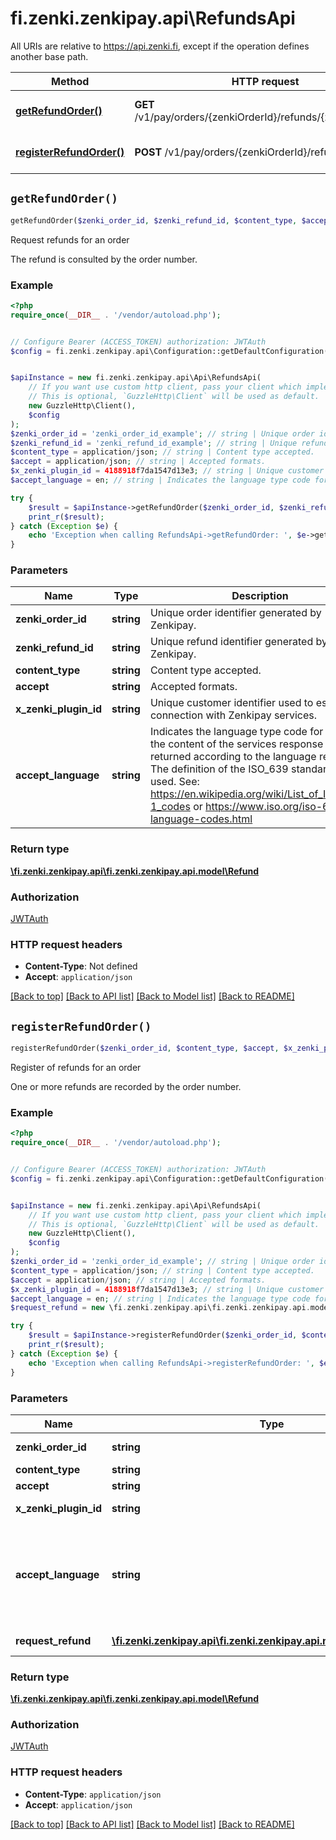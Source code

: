 # fi.zenki.zenkipay.api\RefundsApi

All URIs are relative to https://api.zenki.fi, except if the operation defines another base path.

| Method | HTTP request | Description |
| ------------- | ------------- | ------------- |
| [**getRefundOrder()**](RefundsApi.md#getRefundOrder) | **GET** /v1/pay/orders/{zenkiOrderId}/refunds/{zenkiRefundId} | Request refunds for an order |
| [**registerRefundOrder()**](RefundsApi.md#registerRefundOrder) | **POST** /v1/pay/orders/{zenkiOrderId}/refunds | Register of refunds for an order |


## `getRefundOrder()`

```php
getRefundOrder($zenki_order_id, $zenki_refund_id, $content_type, $accept, $x_zenki_plugin_id, $accept_language): \fi.zenki.zenkipay.api\fi.zenki.zenkipay.api.model\Refund
```

Request refunds for an order

The refund is consulted by the order number.

### Example

```php
<?php
require_once(__DIR__ . '/vendor/autoload.php');


// Configure Bearer (ACCESS_TOKEN) authorization: JWTAuth
$config = fi.zenki.zenkipay.api\Configuration::getDefaultConfiguration()->setAccessToken('YOUR_ACCESS_TOKEN');


$apiInstance = new fi.zenki.zenkipay.api\Api\RefundsApi(
    // If you want use custom http client, pass your client which implements `GuzzleHttp\ClientInterface`.
    // This is optional, `GuzzleHttp\Client` will be used as default.
    new GuzzleHttp\Client(),
    $config
);
$zenki_order_id = 'zenki_order_id_example'; // string | Unique order identifier generated by Zenkipay.
$zenki_refund_id = 'zenki_refund_id_example'; // string | Unique refund identifier generated by Zenkipay.
$content_type = application/json; // string | Content type accepted.
$accept = application/json; // string | Accepted formats.
$x_zenki_plugin_id = 4188918f7da1547d13e3; // string | Unique customer identifier used to establish connection with Zenkipay services.
$accept_language = en; // string | Indicates the language type code for which the content of the services response is returned according to the language reported.  The definition of the ISO_639 standard is used. See: https://en.wikipedia.org/wiki/List_of_ISO_639-1_codes or https://www.iso.org/iso-639-language-codes.html

try {
    $result = $apiInstance->getRefundOrder($zenki_order_id, $zenki_refund_id, $content_type, $accept, $x_zenki_plugin_id, $accept_language);
    print_r($result);
} catch (Exception $e) {
    echo 'Exception when calling RefundsApi->getRefundOrder: ', $e->getMessage(), PHP_EOL;
}
```

### Parameters

| Name | Type | Description  | Notes |
| ------------- | ------------- | ------------- | ------------- |
| **zenki_order_id** | **string**| Unique order identifier generated by Zenkipay. | |
| **zenki_refund_id** | **string**| Unique refund identifier generated by Zenkipay. | |
| **content_type** | **string**| Content type accepted. | |
| **accept** | **string**| Accepted formats. | |
| **x_zenki_plugin_id** | **string**| Unique customer identifier used to establish connection with Zenkipay services. | [optional] |
| **accept_language** | **string**| Indicates the language type code for which the content of the services response is returned according to the language reported.  The definition of the ISO_639 standard is used. See: https://en.wikipedia.org/wiki/List_of_ISO_639-1_codes or https://www.iso.org/iso-639-language-codes.html | [optional] |

### Return type

[**\fi.zenki.zenkipay.api\fi.zenki.zenkipay.api.model\Refund**](../Model/Refund.md)

### Authorization

[JWTAuth](../../README.md#JWTAuth)

### HTTP request headers

- **Content-Type**: Not defined
- **Accept**: `application/json`

[[Back to top]](#) [[Back to API list]](../../README.md#endpoints)
[[Back to Model list]](../../README.md#models)
[[Back to README]](../../README.md)

## `registerRefundOrder()`

```php
registerRefundOrder($zenki_order_id, $content_type, $accept, $x_zenki_plugin_id, $accept_language, $request_refund): \fi.zenki.zenkipay.api\fi.zenki.zenkipay.api.model\Refund
```

Register of refunds for an order

One or more refunds are recorded by the order number.

### Example

```php
<?php
require_once(__DIR__ . '/vendor/autoload.php');


// Configure Bearer (ACCESS_TOKEN) authorization: JWTAuth
$config = fi.zenki.zenkipay.api\Configuration::getDefaultConfiguration()->setAccessToken('YOUR_ACCESS_TOKEN');


$apiInstance = new fi.zenki.zenkipay.api\Api\RefundsApi(
    // If you want use custom http client, pass your client which implements `GuzzleHttp\ClientInterface`.
    // This is optional, `GuzzleHttp\Client` will be used as default.
    new GuzzleHttp\Client(),
    $config
);
$zenki_order_id = 'zenki_order_id_example'; // string | Unique order identifier generated by Zenkipay.
$content_type = application/json; // string | Content type accepted.
$accept = application/json; // string | Accepted formats.
$x_zenki_plugin_id = 4188918f7da1547d13e3; // string | Unique customer identifier used to establish connection with Zenkipay services.
$accept_language = en; // string | Indicates the language type code for which the content of the services response is returned according to the language reported.  The definition of the ISO_639 standard is used. See: https://en.wikipedia.org/wiki/List_of_ISO_639-1_codes or https://www.iso.org/iso-639-language-codes.html
$request_refund = new \fi.zenki.zenkipay.api\fi.zenki.zenkipay.api.model\RequestRefund(); // \fi.zenki.zenkipay.api\fi.zenki.zenkipay.api.model\RequestRefund | A JSON structure will be sent, where one refund can be sent.

try {
    $result = $apiInstance->registerRefundOrder($zenki_order_id, $content_type, $accept, $x_zenki_plugin_id, $accept_language, $request_refund);
    print_r($result);
} catch (Exception $e) {
    echo 'Exception when calling RefundsApi->registerRefundOrder: ', $e->getMessage(), PHP_EOL;
}
```

### Parameters

| Name | Type | Description  | Notes |
| ------------- | ------------- | ------------- | ------------- |
| **zenki_order_id** | **string**| Unique order identifier generated by Zenkipay. | |
| **content_type** | **string**| Content type accepted. | |
| **accept** | **string**| Accepted formats. | |
| **x_zenki_plugin_id** | **string**| Unique customer identifier used to establish connection with Zenkipay services. | [optional] |
| **accept_language** | **string**| Indicates the language type code for which the content of the services response is returned according to the language reported.  The definition of the ISO_639 standard is used. See: https://en.wikipedia.org/wiki/List_of_ISO_639-1_codes or https://www.iso.org/iso-639-language-codes.html | [optional] |
| **request_refund** | [**\fi.zenki.zenkipay.api\fi.zenki.zenkipay.api.model\RequestRefund**](../Model/RequestRefund.md)| A JSON structure will be sent, where one refund can be sent. | [optional] |

### Return type

[**\fi.zenki.zenkipay.api\fi.zenki.zenkipay.api.model\Refund**](../Model/Refund.md)

### Authorization

[JWTAuth](../../README.md#JWTAuth)

### HTTP request headers

- **Content-Type**: `application/json`
- **Accept**: `application/json`

[[Back to top]](#) [[Back to API list]](../../README.md#endpoints)
[[Back to Model list]](../../README.md#models)
[[Back to README]](../../README.md)
